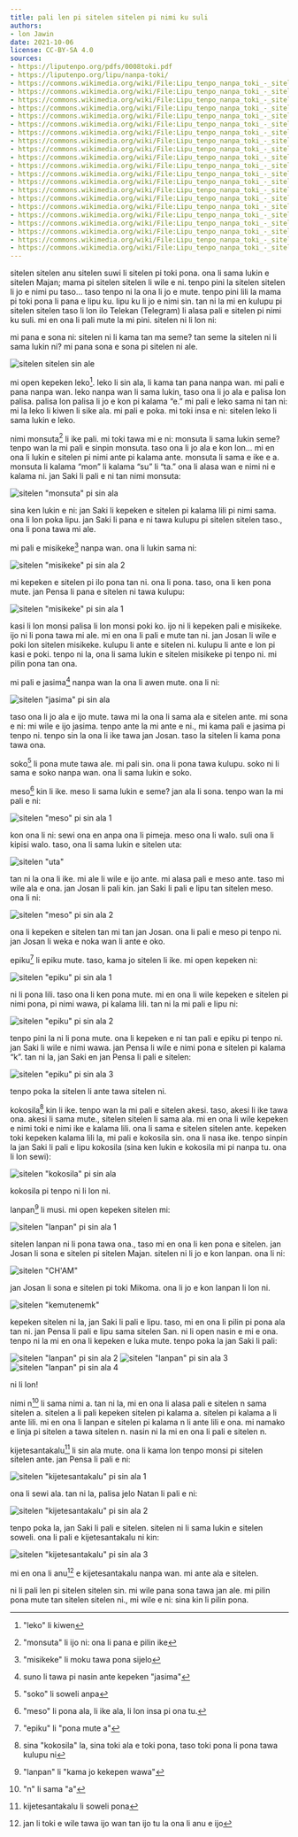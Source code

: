 ```yaml
---
title: pali len pi sitelen sitelen pi nimi ku suli
authors:
- lon Jawin
date: 2021-10-06
license: CC-BY-SA 4.0
sources:
- https://liputenpo.org/pdfs/0008toki.pdf
- https://liputenpo.org/lipu/nanpa-toki/
- https://commons.wikimedia.org/wiki/File:Lipu_tenpo_nanpa_toki_-_sitelen_sitelen_sin_ale.png
- https://commons.wikimedia.org/wiki/File:Lipu_tenpo_nanpa_toki_-_sitelen_%22monsuta%22_pi_sin_ala.png
- https://commons.wikimedia.org/wiki/File:Lipu_tenpo_nanpa_toki_-_sitelen_%22misikeke%22_pi_sin_ala_2.png
- https://commons.wikimedia.org/wiki/File:Lipu_tenpo_nanpa_toki_-_sitelen_%22misikeke%22_pi_sin_ala_1.png
- https://commons.wikimedia.org/wiki/File:Lipu_tenpo_nanpa_toki_-_sitelen_%22jasima%22_pi_sin_ala.png
- https://commons.wikimedia.org/wiki/File:Lipu_tenpo_nanpa_toki_-_sitelen_%22meso%22_pi_sin_ala_1.png
- https://commons.wikimedia.org/wiki/File:Lipu_tenpo_nanpa_toki_-_sitelen_%22uta%22.png
- https://commons.wikimedia.org/wiki/File:Lipu_tenpo_nanpa_toki_-_sitelen_%22meso%22_pi_sin_ala_2.png
- https://commons.wikimedia.org/wiki/File:Lipu_tenpo_nanpa_toki_-_sitelen_%22epiku%22_pi_sin_ala_1.png
- https://commons.wikimedia.org/wiki/File:Lipu_tenpo_nanpa_toki_-_sitelen_%22epiku%22_pi_sin_ala_2.png
- https://commons.wikimedia.org/wiki/File:Lipu_tenpo_nanpa_toki_-_sitelen_%22epiku%22_pi_sin_ala_3.png
- https://commons.wikimedia.org/wiki/File:Lipu_tenpo_nanpa_toki_-_sitelen_%22kokosila%22_pi_sin_ala.png
- https://commons.wikimedia.org/wiki/File:Lipu_tenpo_nanpa_toki_-_sitelen_%22lanpan%22_pi_sin_ala_1.png
- https://commons.wikimedia.org/wiki/File:Lipu_tenpo_nanpa_toki_-_sitelen_%22CH%27AM%22.png
- https://commons.wikimedia.org/wiki/File:Lipu_tenpo_nanpa_toki_-_sitelen_%22kemutenemk%22.png
- https://commons.wikimedia.org/wiki/File:Lipu_tenpo_nanpa_toki_-_sitelen_%22lanpan%22_pi_sin_ala_2.png
- https://commons.wikimedia.org/wiki/File:Lipu_tenpo_nanpa_toki_-_sitelen_%22lanpan%22_pi_sin_ala_3.png
- https://commons.wikimedia.org/wiki/File:Lipu_tenpo_nanpa_toki_-_sitelen_%22lanpan%22_pi_sin_ala_4.png
- https://commons.wikimedia.org/wiki/File:Lipu_tenpo_nanpa_toki_-_sitelen_%22kijetesantakalu%22_pi_sin_ala_1.png
- https://commons.wikimedia.org/wiki/File:Lipu_tenpo_nanpa_toki_-_sitelen_%22kijetesantakalu%22_pi_sin_ala_2.png
- https://commons.wikimedia.org/wiki/File:Lipu_tenpo_nanpa_toki_-_sitelen_%22kijetesantakalu%22_pi_sin_ala_3.png
---
```


sitelen sitelen anu sitelen suwi li sitelen pi toki pona. ona li sama lukin e sitelen Majan; mama pi sitelen sitelen li wile e ni. tenpo pini la sitelen sitelen li jo e nimi pu taso… taso tenpo ni la ona li jo e mute. tenpo pini lili la mama pi toki pona li pana e lipu ku. lipu ku li jo e nimi sin. tan ni la mi en kulupu pi sitelen sitelen taso li lon ilo Telekan (Telegram) li alasa pali e sitelen pi nimi ku suli. mi en ona li pali mute la mi pini. sitelen ni li lon ni:

mi pana e sona ni: sitelen ni li kama tan ma seme? tan seme la sitelen ni li sama lukin ni? mi pana sona e sona pi sitelen ni ale.

![sitelen sitelen sin ale](https://upload.wikimedia.org/wikipedia/commons/0/07/Lipu_tenpo_nanpa_toki_-_sitelen_sitelen_sin_ale.png)

mi open kepeken leko[^1]. leko li sin ala, li kama tan pana nanpa wan. mi pali e pana nanpa wan. leko nanpa wan li sama lukin, taso ona li jo ala e palisa lon palisa. palisa lon palisa li jo e kon pi kalama “e.” mi pali e leko sama ni tan ni: mi la leko li kiwen li sike ala. mi pali e poka. mi toki insa e ni: sitelen leko li sama lukin e leko.

nimi monsuta[^2] li ike pali. mi toki tawa mi e ni: monsuta li sama lukin seme? tenpo wan la mi pali e sinpin monsuta. taso ona li jo ala e kon lon… mi en ona li lukin e sitelen pi nimi ante pi kalama ante. monsuta li sama e ike e a. monsuta li kalama “mon” li kalama “su” li “ta.” ona li alasa wan e nimi ni e kalama ni. jan Saki li pali e ni tan nimi monsuta:

![sitelen "monsuta" pi sin ala](https://upload.wikimedia.org/wikipedia/commons/1/1d/Lipu_tenpo_nanpa_toki_-_sitelen_%22monsuta%22_pi_sin_ala.png)

[^1]: "leko" li kiwen

[^2]: "monsuta" li ijo ni: ona li pana e pilin ike

sina ken lukin e ni: jan Saki li kepeken e sitelen pi kalama lili pi nimi sama. ona li lon poka lipu. jan Saki li pana e ni tawa kulupu pi sitelen sitelen taso., ona li pona tawa mi ale.

mi pali e misikeke[^3] nanpa wan. ona li lukin sama ni:

![sitelen "misikeke" pi sin ala 2](https://upload.wikimedia.org/wikipedia/commons/6/60/Lipu_tenpo_nanpa_toki_-_sitelen_%22misikeke%22_pi_sin_ala_2.png)

[^3]: "misikeke" li moku tawa pona sijelo

mi kepeken e sitelen pi ilo pona tan ni. ona li pona. taso, ona li ken pona mute. jan Pensa li pana e sitelen ni tawa kulupu:

![sitelen "misikeke" pi sin ala 1](https://upload.wikimedia.org/wikipedia/commons/7/7a/Lipu_tenpo_nanpa_toki_-_sitelen_%22misikeke%22_pi_sin_ala_1.png)

kasi li lon monsi palisa li lon monsi poki ko. ijo ni li kepeken pali e misikeke. ijo ni li pona tawa mi ale. mi en ona li pali e mute tan ni. jan Josan li wile e poki lon sitelen misikeke. kulupu li ante e sitelen ni. kulupu li ante e lon pi kasi e poki. tenpo ni la, ona li sama lukin e sitelen misikeke pi tenpo ni. mi pilin pona tan ona.

mi pali e jasima[^4] nanpa wan la ona li awen mute. ona li ni:

![sitelen "jasima" pi sin ala](https://upload.wikimedia.org/wikipedia/commons/a/a9/Lipu_tenpo_nanpa_toki_-_sitelen_%22jasima%22_pi_sin_ala.png)

taso ona li jo ala e ijo mute. tawa mi la ona li sama ala e sitelen ante. mi sona e ni: mi wile e ijo jasima. tenpo ante la mi ante e ni., mi kama pali e jasima pi tenpo ni. tenpo sin la ona li ike tawa jan Josan. taso la sitelen li kama pona tawa ona.

soko[^5] li pona mute tawa ale. mi pali sin. ona li pona tawa kulupu. soko ni li sama e soko nanpa wan. ona li sama lukin e soko.

meso[^6] kin li ike. meso li sama lukin e seme? jan ala li sona. tenpo wan la mi pali e ni:

![sitelen "meso" pi sin ala 1](https://upload.wikimedia.org/wikipedia/commons/f/f0/Lipu_tenpo_nanpa_toki_-_sitelen_%22meso%22_pi_sin_ala_1.png)

kon ona li ni: sewi ona en anpa ona li pimeja. meso ona li walo. suli ona li kipisi walo. taso, ona li sama lukin e sitelen uta:

![sitelen "uta"](https://upload.wikimedia.org/wikipedia/commons/f/f2/Lipu_tenpo_nanpa_toki_-_sitelen_%22uta%22.png)

[^4]: suno li tawa pi nasin ante kepeken "jasima"

[^5]: "soko" li soweli anpa

[^6]: "meso" li pona ala, li ike ala, li lon insa pi ona tu.

tan ni la ona li ike. mi ale li wile e ijo ante. mi alasa pali e meso ante. taso mi wile ala e ona. jan Josan li pali kin. jan Saki li pali e lipu tan sitelen meso. ona li ni:

![sitelen "meso" pi sin ala 2](https://upload.wikimedia.org/wikipedia/commons/1/19/Lipu_tenpo_nanpa_toki_-_sitelen_%22meso%22_pi_sin_ala_2.png)

ona li kepeken e sitelen tan mi tan jan Josan. ona li pali e meso pi tenpo ni. jan Josan li weka e noka wan li ante e oko.

epiku[^7] li epiku mute. taso, kama jo sitelen li ike. mi open kepeken ni:

![sitelen "epiku" pi sin ala 1](https://upload.wikimedia.org/wikipedia/commons/1/18/Lipu_tenpo_nanpa_toki_-_sitelen_%22epiku%22_pi_sin_ala_1.png)

ni li pona lili. taso ona li ken pona mute. mi en ona li wile kepeken e sitelen pi nimi pona, pi nimi wawa, pi kalama lili. tan ni la mi pali e lipu ni:

![sitelen "epiku" pi sin ala 2](https://upload.wikimedia.org/wikipedia/commons/d/d4/Lipu_tenpo_nanpa_toki_-_sitelen_%22epiku%22_pi_sin_ala_2.png)

tenpo pini la ni li pona mute. ona li kepeken e ni tan pali e epiku pi tenpo ni. jan Saki li wile e nimi wawa. jan Pensa li wile e nimi pona e sitelen pi kalama “k”. tan ni la, jan Saki en jan Pensa li pali e sitelen:

![sitelen "epiku" pi sin ala 3](https://upload.wikimedia.org/wikipedia/commons/7/7e/Lipu_tenpo_nanpa_toki_-_sitelen_%22epiku%22_pi_sin_ala_3.png)

[^7]: "epiku" li "pona mute a"

tenpo poka la sitelen li ante tawa sitelen ni.

kokosila[^8] kin li ike. tenpo wan la mi pali e sitelen akesi. taso, akesi li ike tawa ona. akesi li sama mute., sitelen sitelen li sama ala. mi en ona li wile kepeken e nimi toki e nimi ike e kalama lili. ona li sama e sitelen sitelen ante. kepeken toki kepeken kalama lili la, mi pali e kokosila sin. ona li nasa ike. tenpo sinpin la jan Saki li pali e lipu kokosila (sina ken lukin e kokosila mi pi nanpa tu. ona li lon sewi):

![sitelen "kokosila" pi sin ala](https://upload.wikimedia.org/wikipedia/commons/b/b9/Lipu_tenpo_nanpa_toki_-_sitelen_%22kokosila%22_pi_sin_ala.png)

[^8]: sina "kokosila" la, sina toki ala e toki pona, taso toki pona li pona tawa kulupu ni

kokosila pi tenpo ni li lon ni.

lanpan[^9] li musi. mi open kepeken sitelen mi:

![sitelen "lanpan" pi sin ala 1](https://upload.wikimedia.org/wikipedia/commons/2/2a/Lipu_tenpo_nanpa_toki_-_sitelen_%22lanpan%22_pi_sin_ala_1.png)

sitelen lanpan ni li pona tawa ona., taso mi en ona li ken pona e sitelen. jan Josan li sona e sitelen pi sitelen Majan. sitelen ni li jo e kon lanpan. ona li ni:

![sitelen "CH'AM"](https://upload.wikimedia.org/wikipedia/commons/5/58/Lipu_tenpo_nanpa_toki_-_sitelen_%22CH%27AM%22.png)

jan Josan li sona e sitelen pi toki Mikoma. ona li jo e kon lanpan li lon ni.

![sitelen "kemutenemk"](https://upload.wikimedia.org/wikipedia/commons/8/8f/Lipu_tenpo_nanpa_toki_-_sitelen_%22kemutenemk%22.png)

[^9]: "lanpan" li "kama jo kekepen wawa"

kepeken sitelen ni la, jan Saki li pali e lipu. taso, mi en ona li pilin pi pona ala tan ni. jan Pensa li pali e lipu sama sitelen San. ni li open nasin e mi e ona. tenpo ni la mi en ona li kepeken e luka mute. tenpo poka la jan Saki li pali:

![sitelen "lanpan" pi sin ala 2](https://upload.wikimedia.org/wikipedia/commons/1/15/Lipu_tenpo_nanpa_toki_-_sitelen_%22lanpan%22_pi_sin_ala_2.png)
![sitelen "lanpan" pi sin ala 3](https://upload.wikimedia.org/wikipedia/commons/e/e5/Lipu_tenpo_nanpa_toki_-_sitelen_%22lanpan%22_pi_sin_ala_3.png)
![sitelen "lanpan" pi sin ala 4](https://upload.wikimedia.org/wikipedia/commons/4/45/Lipu_tenpo_nanpa_toki_-_sitelen_%22lanpan%22_pi_sin_ala_4.png)

ni li lon!

nimi n[^10] li sama nimi a. tan ni la, mi en ona li alasa pali e sitelen n sama sitelen a. sitelen a li pali kepeken sitelen pi kalama a. sitelen pi kalama a li ante lili. mi en ona li lanpan e sitelen pi kalama n li ante lili e ona. mi namako e linja pi sitelen a tawa sitelen n. nasin ni la mi en ona li pali e sitelen n.

kijetesantakalu[^11] li sin ala mute. ona li kama lon tenpo monsi pi sitelen sitelen ante. jan Pensa li pali e ni:

![sitelen "kijetesantakalu" pi sin ala 1](https://upload.wikimedia.org/wikipedia/commons/9/98/Lipu_tenpo_nanpa_toki_-_sitelen_%22kijetesantakalu%22_pi_sin_ala_1.png)

ona li sewi ala. tan ni la, palisa jelo Natan li pali e ni:

![sitelen "kijetesantakalu" pi sin ala 2](https://upload.wikimedia.org/wikipedia/commons/3/3c/Lipu_tenpo_nanpa_toki_-_sitelen_%22kijetesantakalu%22_pi_sin_ala_2.png)

tenpo poka la, jan Saki li pali e sitelen. sitelen ni li sama lukin e sitelen soweli. ona li pali e kijetesantakalu ni kin:

![sitelen "kijetesantakalu" pi sin ala 3](https://upload.wikimedia.org/wikipedia/commons/5/5b/Lipu_tenpo_nanpa_toki_-_sitelen_%22kijetesantakalu%22_pi_sin_ala_3.png)

mi en ona li anu[^12] e kijetesantakalu nanpa wan. mi ante ala e sitelen.

ni li pali len pi sitelen sitelen sin. mi wile pana sona tawa jan ale. mi pilin pona mute tan sitelen sitelen ni., mi wile e ni: sina kin li pilin pona.

[^10]: "n" li sama "a"

[^11]: kijetesantakalu li soweli pona

[^12]: jan li toki e wile tawa ijo wan tan ijo tu la ona li anu e ijo